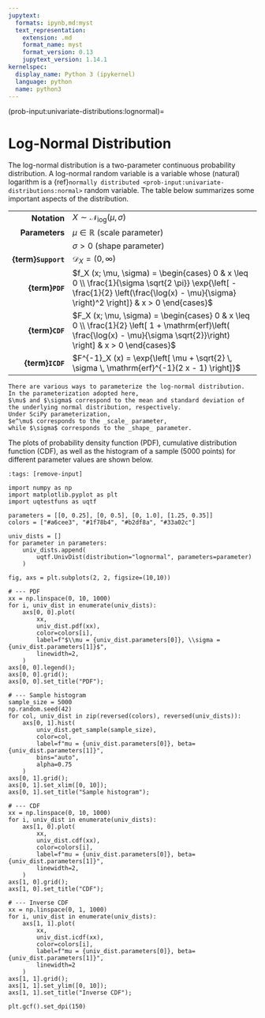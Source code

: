 ```yaml
---
jupytext:
  formats: ipynb,md:myst
  text_representation:
    extension: .md
    format_name: myst
    format_version: 0.13
    jupytext_version: 1.14.1
kernelspec:
  display_name: Python 3 (ipykernel)
  language: python
  name: python3
---
```


(prob-input:univariate-distributions:lognormal)=
# Log-Normal Distribution

The log-normal distribution is a two-parameter continuous probability distribution.
A log-normal random variable is a variable whose (natural) logarithm is 
a {ref}`normally distributed <prob-input:univariate-distributions:normal>`
random variable.
The table below summarizes some important aspects of the distribution.

|                     |                                                                                                                                                                                          |
|--------------------:|------------------------------------------------------------------------------------------------------------------------------------------------------------------------------------------|
|        **Notation** | $X \sim \mathcal{N}_{\mathrm{log}} (\mu, \sigma)$                                                                                                                                        |
|      **Parameters** | $\mu \in \mathbb{R}$ (scale parameter)                                                                                                                                                   |
|                     | $\sigma > 0$ (shape parameter)                                                                                                                                                           |
| **{term}`Support`** | $\mathcal{D}_X = (0, \infty)$                                                                                                                                                            |
|     **{term}`PDF`** | $f_X (x; \mu, \sigma) = \begin{cases} 0 & x \leq 0 \\ \frac{1}{\sigma \sqrt{2 \pi}} \exp{\left[ - \frac{1}{2} \left(\frac{\log(x) - \mu}{\sigma} \right)^2 \right]} & x > 0 \end{cases}$ |
|     **{term}`CDF`** | $F_X (x; \mu, \sigma) = \begin{cases} 0 & x \leq 0 \\ \frac{1}{2} \left[ 1 + \mathrm{erf}\left( \frac{\log(x) - \mu}{\sigma \sqrt{2}}\right) \right] & x > 0 \end{cases}$                |
|    **{term}`ICDF`** | $F^{-1}_X (x) = \exp{\left[ \mu + \sqrt{2} \, \sigma \, \mathrm{erf}^{-1}(2 x - 1) \right]}$                                                                                             |


```{note}
There are various ways to parameterize the log-normal distribution.
In the parameterization adopted here, 
$\mu$ and $\sigma$ correspond to the mean and standard deviation of
the underlying normal distribution, respectively.
Under SciPy parameterization,
$e^\mu$ corresponds to the _scale_ parameter,
while $\sigma$ corresponds to the _shape_ parameter.
```

The plots of probability density function (PDF),
cumulative distribution function (CDF),
as well as the histogram of a sample ($5000$ points) for different parameter
values are shown below.

```{code-cell} ipython3
:tags: [remove-input]

import numpy as np
import matplotlib.pyplot as plt
import uqtestfuns as uqtf

parameters = [[0, 0.25], [0, 0.5], [0, 1.0], [1.25, 0.35]]
colors = ["#a6cee3", "#1f78b4", "#b2df8a", "#33a02c"]

univ_dists = []
for parameter in parameters:
    univ_dists.append(
        uqtf.UnivDist(distribution="lognormal", parameters=parameter)
    )

fig, axs = plt.subplots(2, 2, figsize=(10,10))

# --- PDF
xx = np.linspace(0, 10, 1000)
for i, univ_dist in enumerate(univ_dists):
    axs[0, 0].plot(
        xx,
        univ_dist.pdf(xx),
        color=colors[i],
        label=f"$\\mu = {univ_dist.parameters[0]}, \\sigma = {univ_dist.parameters[1]}$",
        linewidth=2,
    )
axs[0, 0].legend();
axs[0, 0].grid();
axs[0, 0].set_title("PDF");

# --- Sample histogram
sample_size = 5000
np.random.seed(42)
for col, univ_dist in zip(reversed(colors), reversed(univ_dists)):
    axs[0, 1].hist(
        univ_dist.get_sample(sample_size),
        color=col,
        label=f"mu = {univ_dist.parameters[0]}, beta={univ_dist.parameters[1]}",
        bins="auto",
        alpha=0.75
    )
axs[0, 1].grid();
axs[0, 1].set_xlim([0, 10]);
axs[0, 1].set_title("Sample histogram");

# --- CDF
xx = np.linspace(0, 10, 1000)
for i, univ_dist in enumerate(univ_dists):
    axs[1, 0].plot(
        xx,
        univ_dist.cdf(xx),
        color=colors[i],
        label=f"mu = {univ_dist.parameters[0]}, beta={univ_dist.parameters[1]}",
        linewidth=2,
    )
axs[1, 0].grid();
axs[1, 0].set_title("CDF");

# --- Inverse CDF
xx = np.linspace(0, 1, 1000)
for i, univ_dist in enumerate(univ_dists):
    axs[1, 1].plot(
        xx,
        univ_dist.icdf(xx),
        color=colors[i],
        label=f"mu = {univ_dist.parameters[0]}, beta={univ_dist.parameters[1]}",
        linewidth=2
    )
axs[1, 1].grid();
axs[1, 1].set_ylim([0, 10]);
axs[1, 1].set_title("Inverse CDF");

plt.gcf().set_dpi(150)
```
